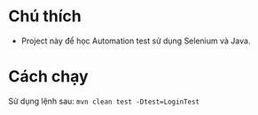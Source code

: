 # Chú thích
- Project này để học Automation test sử dụng Selenium và Java.

# Cách chạy
Sử dụng lệnh sau:
`mvn clean test -Dtest=LoginTest`
